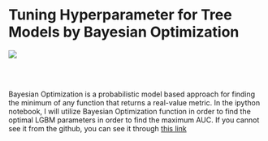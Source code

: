 # Tuning Hyperparameter for Tree Models by Bayesian Optimization


![](https://miro.medium.com/max/2588/1*6wykUbMfd2e1TSPr0gbagA.png)

<br><br>

Bayesian Optimization is a probabilistic model based approach for finding the minimum of any function that returns a real-value metric. In the ipython notebook, I will utilize Bayesian Optimization function in order to find the optimal LGBM parameters in order to find the maximum AUC. If you cannot see it from the github, you can see it through [this link](https://www.kaggle.com/somang1418/tuning-hyperparameters-under-10-minutes-lgbm)


